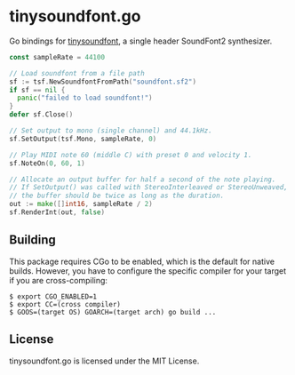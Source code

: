 # tinysoundfont.go

Go bindings for [tinysoundfont], a single header SoundFont2 synthesizer.

```go
const sampleRate = 44100

// Load soundfont from a file path
sf := tsf.NewSoundfontFromPath("soundfont.sf2")
if sf == nil {
  panic("failed to load soundfont!")
}
defer sf.Close()

// Set output to mono (single channel) and 44.1kHz.
sf.SetOutput(tsf.Mono, sampleRate, 0)

// Play MIDI note 60 (middle C) with preset 0 and velocity 1.
sf.NoteOn(0, 60, 1)

// Allocate an output buffer for half a second of the note playing.
// If SetOutput() was called with StereoInterleaved or StereoUnweaved,
// the buffer should be twice as long as the duration.
out := make([]int16, sampleRate / 2)
sf.RenderInt(out, false)
```

## Building

This package requires CGo to be enabled, which is the default for native builds.
However, you have to configure the specific compiler for your target if you are cross-compiling:

```
$ export CGO_ENABLED=1
$ export CC=(cross compiler)
$ GOOS=(target OS) GOARCH=(target arch) go build ...
```

## License

tinysoundfont.go is licensed under the MIT License.

[tinysoundfont]: https://github.com/schellingb/TinySoundFont
